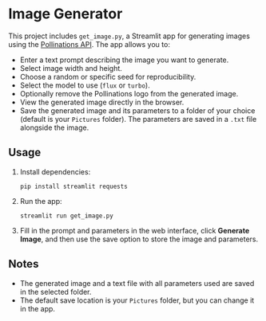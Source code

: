 # Image Generator

This project includes `get_image.py`, a Streamlit app for generating images using the [Pollinations API](https://pollinations.ai/). The app allows you to:

- Enter a text prompt describing the image you want to generate.
- Select image width and height.
- Choose a random or specific seed for reproducibility.
- Select the model to use (`flux` or `turbo`).
- Optionally remove the Pollinations logo from the generated image.
- View the generated image directly in the browser.
- Save the generated image and its parameters to a folder of your choice (default is your `Pictures` folder). The parameters are saved in a `.txt` file alongside the image.

## Usage

1. Install dependencies:
    ```
    pip install streamlit requests
    ```

2. Run the app:
    ```
    streamlit run get_image.py
    ```

3. Fill in the prompt and parameters in the web interface, click **Generate Image**, and then use the save option to store the image and parameters.

## Notes

- The generated image and a text file with all parameters used are saved in the selected folder.
- The default save location is your `Pictures` folder, but you can change it in the app.
